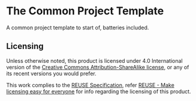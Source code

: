# The Common Project Template

A common project template to start of, batteries included.

## Licensing

Unless otherwise noted, this product is licensed under 4.0 International version of the [Creative Commons Attribution-ShareAlike license](https://creativecommons.org/licenses/by-sa/4.0/), or any of its recent versions you would prefer.

This work complies to the [REUSE Specification](https://reuse.software/spec/), refer [REUSE - Make licensing easy for everyone](https://reuse.software/) for info regarding the licensing of this product.
